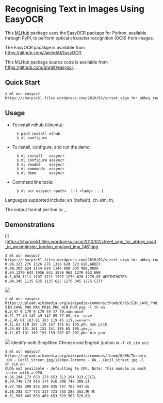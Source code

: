 # Recognising Text in Images Using EasyOCR

This [MLHub](https://mlhub.ai) package uses the EasyOCR package for
Python, available through PyPI, to perform optical character
recognition (OCR) from images.

The EasyOCR pacakge is available from
<https://github.com/JaidedAI/EasyOCR>.

This MLHub package source code is available from
<https://github.com/gjwgit/easyocr>.


## Quick Start

```console
$ ml ocr easyocr https://sharpie51.files.wordpress.com/2010/02/street_sign_for_abbey_road_in_westminster_london_england_img_1461.jpg
```

## Usage

- To install mlhub (Ubuntu):

		$ pip3 install mlhub
		$ ml configure

- To install, configure, and run the demo:

		$ ml install   easyocr
		$ ml configure easyocr
		$ ml readme    easyocr
		$ ml commands  easyocr
		$ ml demo      easyocr
		
- Command line tools:

	    $ ml ocr easyocr <path>  [-l <lang> ...]

Languages supported include: 
en (default), ch_sim, th, 

The output format per line is: <certainty>,<bounding box>,<text>

## Demonstrations

![](https://sharpie51.files.wordpress.com/2010/02/street_sign_for_abbey_road_in_westminster_london_england_img_1461.jpg
```console
$ ml ocr easyocr https://sharpie51.files.wordpress.com/2010/02/street_sign_for_abbey_road_in_westminster_london_england_img_1461.jpg
0.96,323 276 1326 276 1326 628 323 628,ABBEY
0.98,303 624 1144 624 1144 988 303 988,ROAD
0.94,1270 642 1956 642 1956 962 1270 962,NW8
0.5,670 1111 1797 1111 1797 1279 670 1279,OF WESTMINSTER
0.94,345 1135 625 1135 625 1275 345 1275,CITY
```

![](https://upload.wikimedia.org/wikipedia/commons/thumb/6/65/SIM_CAVE_PHU_MAK_PRIK_PHU_HIN_PUN.png/220px-SIM_CAVE_PHU_MAK_PRIK_PHU_HIN_PUN.png)
```console
$ ml ocr easyocr https://upload.wikimedia.org/wikipedia/commons/thumb/6/65/SIM_CAVE_PHU_MAK_PRIK_PHU_HIN_PUN.png/220px-SIM_CAVE_PHU_MAK_PRIK_PHU_HIN_PUN.png -l th en
0.0,47 9 179 9 179 49 47 49,ทมข้แพพ้กทร็์
0.31,77 49 147 49 147 65 77 65,sim  cave
0.2,45 81 183 81 183 119 45 119,ภหมากพริก
0.11,61 119 167 119 167 135 61 135,phu mak prik
0.34,65 151 161 151 161 195 65 195,ภูหินปูน
0.11,67 191 159 191 159 207 67 207,phu hin pun
```

![](https://upload.wikimedia.org/wikipedia/commons/thumb/0/06/Toronto_-_ON_-_Cecil_Street.jpg/1200px-Toronto_-_ON_-_Cecil_Street.jpg)
Identify both Simplified Chinese and English (option is `-l ch_cim en`):
```console
$ ml ocr easyocr https://upload.wikimedia.org/wikipedia/commons/thumb/0/06/Toronto_-_ON_-_Cecil_Street.jpg/1200px-Toronto_-_ON_-_Cecil_Street.jpg -l ch_sim en
CUDA not available - defaulting to CPU. Note: This module is much faster with a GPU.
0.86,294 173 653 173 653 313 294 313,CECIL
0.79,748 174 916 174 916 308 748 308,ST.
0.97,765 309 935 309 935 447 765 447,街
0.18,283 317 723 317 723 453 283 453,施 素
0.51,563 469 653 469 653 529 563 529,60
```
